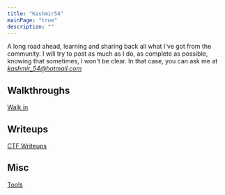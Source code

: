 ```yaml
---
title: "Kashmir54"
mainPage: "true"
description: ""
---
```


A long road ahead, learning and sharing back all what I've got from the community.
I will try to post as much as I do, as complete as possible, knowing that sometimes, I won't be clear. In that case, you can ask me at *kashmir_54@hotmail.com*

## Walkthroughs

[Walk in](/walkthroughs)

## Writeups

[CTF Writeups](/ctfs)

## Misc

[Tools](/misc/tools)